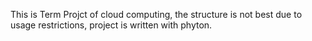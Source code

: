 This is Term Projct of cloud computing, the structure is not best due to usage restrictions,
project is written with phyton.